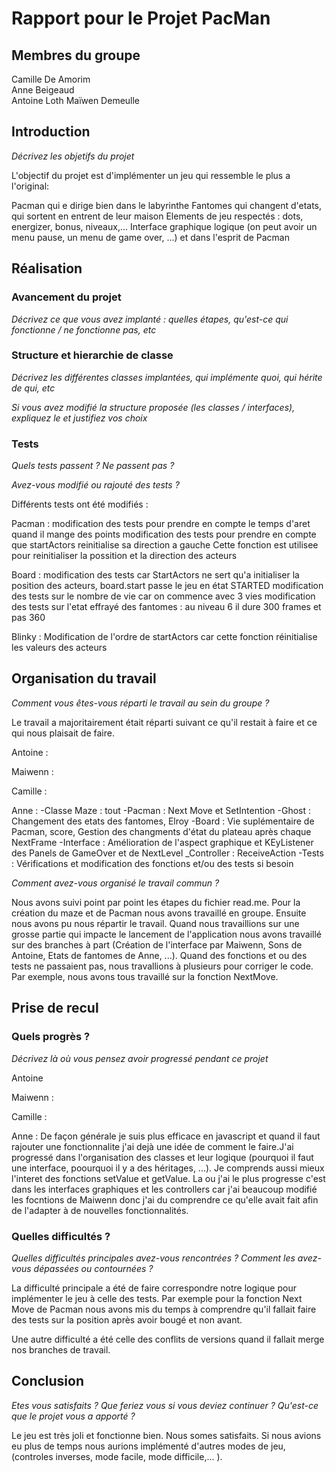 # Rapport pour le Projet PacMan

## Membres du groupe

Camille De Amorim  
Anne Beigeaud  
Antoine Loth
Maïwen Demeulle

## Introduction

*Décrivez les objetifs du projet*

L'objectif du projet est d'implémenter un jeu qui ressemble le plus a l'original:

Pacman qui e dirige bien dans le labyrinthe
Fantomes qui changent d'etats, qui sortent en entrent de leur maison
Elements de jeu respectés : dots, energizer, bonus, niveaux,...
Interface graphique logique (on peut avoir un menu pause, un menu de game over, ...) et dans l'esprit de Pacman

## Réalisation

### Avancement du projet

*Décrivez ce que vous avez implanté : quelles étapes, qu'est-ce qui fonctionne / ne fonctionne pas, etc*

### Structure et hierarchie de classe

*Décrivez les différentes classes implantées, qui implémente quoi, qui hérite de qui, etc*

*Si vous avez modifié la structure proposée (les classes / interfaces), expliquez le et justifiez vos choix*

### Tests

*Quels tests passent ? Ne passent pas ?*


*Avez-vous modifié ou rajouté des tests ?*

Différents tests ont été modifiés : 

Pacman : modification des tests pour prendre en compte le temps d'aret quand il mange des points
         modification des tests pour prendre en compte que startActors reinitialise sa direction a gauche 
                Cette fonction est utilisee pour reinitialiser la possition et la direction des acteurs

Board : modification des tests car StartActors ne sert qu'a initialiser la position des acteurs, board.start passe le jeu en état STARTED
        modification des tests sur le nombre de vie car on commence avec 3 vies
        modification des tests sur l'etat effrayé des fantomes : au niveau 6 il dure 300 frames et pas 360

Blinky : Modification de l'ordre de startActors car cette fonction réinitialise les valeurs des acteurs
        

## Organisation du travail

*Comment vous êtes-vous réparti le travail au sein du groupe ?*

Le travail a majoritairement était réparti suivant ce qu'il restait à faire et ce qui nous plaisait de faire.

Antoine : 

Maiwenn : 

Camille : 

Anne : 
-Classe Maze : tout
-Pacman : Next Move et SetIntention
-Ghost : Changement des etats des fantomes, Elroy
-Board : Vie suplémentaire de Pacman, score, Gestion des changments d'état du plateau après chaque NextFrame
-Interface : Amélioration de l'aspect graphique et KEyListener des Panels de GameOver et de NextLevel
_Controller : ReceiveAction
-Tests : Vérifications et modification des fonctions et/ou des tests si besoin

*Comment avez-vous organisé le travail commun ?*

Nous avons suivi point par point les étapes du fichier read.me. Pour la création du maze et de Pacman nous avons travaillé en groupe. 
Ensuite nous avons pu nous répartir le travail.
Quand nous travaillions sur une grosse partie qui impacte le lancement de l'application nous avons travaillé sur des 
branches à part (Création de l'interface par Maiwenn, Sons de Antoine, Etats de fantomes de Anne, ...).
Quand des fonctions et ou des tests ne passaient pas, nous travallions à plusieurs pour corriger le code. Par exemple, nous
avons tous travaillé sur la fonction NextMove.


## Prise de recul

### Quels progrès ?

*Décrivez là où vous pensez avoir progressé pendant ce projet*

Antoine

Maiwenn : 

Camille : 

Anne : De façon générale je suis plus efficace en javascript et quand il faut rajouter une fonctionnalite j'ai dejà une
idée de comment le faire.J'ai progressé dans l'organisation des classes et leur logique (pourquoi il faut une interface, poourquoi il y a 
des héritages, ...). Je comprends aussi mieux l'interet des fonctions setValue et getValue. La ou j'ai le plus progresse
c'est dans les interfaces graphiques et les controllers car j'ai beaucoup modifié les focntions de Maiwenn donc j'ai du
comprendre ce qu'elle avait fait afin de l'adapter à de nouvelles fonctionnalités.

### Quelles difficultés ?

*Quelles difficultés principales avez-vous rencontrées ? Comment les avez-vous dépassées ou contournées ?*

La difficulté principale a été de faire correspondre notre logique pour implémenter le jeu à celle des tests. Par exemple
pour la fonction Next Move de Pacman nous avons mis du temps à comprendre qu'il fallait faire des tests sur la position
après avoir bougé et non avant.

Une autre difficulté a été celle des conflits de versions quand il fallait merge nos branches de travail. 

## Conclusion

*Etes vous satisfaits ? Que feriez vous si vous deviez continuer ? Qu'est-ce que le projet vous a apporté ?*

Le jeu est très joli et fonctionne bien. Nous somes satisfaits. Si nous avions eu plus de temps nous aurions implémenté 
d'autres modes de jeu, (controles inverses, mode facile, mode difficile,... ).
